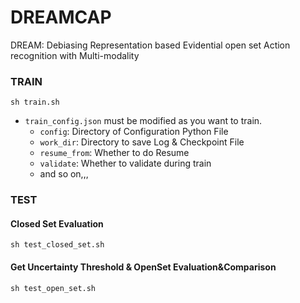 # DREAMCAP
DREAM: Debiasing Representation based Evidential open set Action recognition with Multi-modality

### TRAIN

```shell
sh train.sh
```
- `train_config.json` must be modified as you want to train.
    - `config`: Directory of Configuration Python File
    - `work_dir`: Directory to save Log & Checkpoint File
    - `resume_from`: Whether to do Resume
    - `validate`: Whether to validate during train
    - and so on,,,


### TEST

#### Closed Set Evaluation

```shell
sh test_closed_set.sh
```

#### Get Uncertainty Threshold & OpenSet Evaluation&Comparison

```shell
sh test_open_set.sh
```
